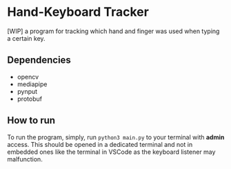 # Hand-Keyboard Tracker

\[WIP\] a program for tracking which hand and finger was used when typing a certain key.

## Dependencies

-   opencv
-   mediapipe
-   pynput
-   protobuf

## How to run

To run the program, simply, run `python3 main.py` to your terminal with **admin** access. This should be opened in a dedicated terminal and not in embedded ones like the terminal in VSCode as the keyboard listener may malfunction.
